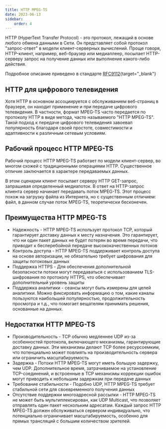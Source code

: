 ```yaml
---
title: HTTP MPEG-TS
date: 2023-06-13
sidebar:
    order: 4
---
```


HTTP (HyperText Transfer Protocol) - это протокол, лежащий в основе любого обмена данными в Сети. Он представляет собой протокол "запрос-ответ" в модели клиент-серверных вычислений. Проще говоря, HTTP-клиент, например, веб-браузер или медиаплеер, посылает HTTP-серверу запрос на получение данных или выполнение какого-либо действия.

Подробное описание приведено в стандарте [RFC9112](https://www.rfc-editor.org/rfc/rfc9112){target="_blank"}

## HTTP для цифрового телевидения[](https://help.cesbo.com/misc/articles/protocols/http#http-for-digital-tv)

Хотя HTTP в основном ассоциируется с обслуживанием веб-страниц в браузере, он находит применение и при передаче цифрового телевидения. В частности, формат MPEG-TS часто передается по протоколу HTTP в виде метода, часто называемого "HTTP MPEG-TS". Такой подход к передаче цифрового телевидения завоевал популярность благодаря своей простоте, совместимости и адаптивности к различным сетевым условиям.

## Рабочий процесс HTTP MPEG-TS[](https://help.cesbo.com/misc/articles/protocols/http#http-mpeg-ts-workflow)

Рабочий процесс HTTP MPEG-TS работает по модели клиент-сервер, во многом схожей с традиционными операциями HTTP. Существенное отличие заключается в характере передаваемых данных.

В этом сценарии клиент посылает серверу HTTP GET-запрос, запрашивая определенный медиапоток. В ответ на HTTP-запрос клиента сервер начинает передавать поток MPEG-TS. Этот процесс похож на загрузку файла из Интернета, но с существенным отличием: файл, в данном случае поток MPEG-TS, теоретически бесконечен.

## Преимущества HTTP MPEG-TS[](https://help.cesbo.com/misc/articles/protocols/http#advantages-of-http-mpeg-ts)

- Надежность - HTTP MPEG-TS использует протокол TCP, который гарантирует доставку данных к месту назначения. Это гарантирует, что ни один пакет данных не будет потерян во время передачи, что приводит к бесперебойной передаче высококачественных потоков
- Контроль доступа - HTTP MPEG-TS поддерживает контроль доступа на основе авторизации, не обязательно требует шифрования для защиты потоковых данных
- Поддержка HTTPS - Для обеспечения дополнительной безопасности потоки могут передаваться с использованием TLS-шифрования по протоколу HTTPS, что обеспечивает дополнительный уровень защиты
- Поддержка аналитики - сеансы могут быть измерены для целей аналитики. Можно фиксировать информацию о том, какие каналы пользуются наибольшей популярностью, продолжительность просмотра и т.д., что помогает вещателям принимать решения, основанные на данных.

## Недостатки HTTP MPEG-TS[](https://help.cesbo.com/misc/articles/protocols/http#disadvantages-of-http-mpeg-ts)

- Производительность - TCP обычно медленнее UDP из-за особенностей протокола, включающего механизмы, гарантирующие доставку данных. Эти механизмы делают TCP более ресурсоемким, что потенциально может повлиять на производительность сервера или ограничить масштабируемость
- Задержка - Потоки HTTP MPEG-TS могут иметь большую задержку, чем UDP. Дополнительное время, затрачиваемое на установление TCP-соединений, и встроенные в TCP механизмы коррекции ошибок могут приводить к небольшим задержкам при передаче данных
- Требование стабильности - Подобно UDP, HTTP MPEG-TS требует стабильной сети для своевременного получения данных
- Отсутствие поддержки многоадресной рассылки - HTTP MPEG-TS не может быть мультиплексирован, как UDP Multicast, что позволяет отправлять один пакет нескольким адресатам. Каждый запрос HTTP MPEG-TS должен обслуживаться сервером индивидуально, что потенциально ограничивает масштабируемость, особенно для прямых трансляций с большим количеством зрителей.

